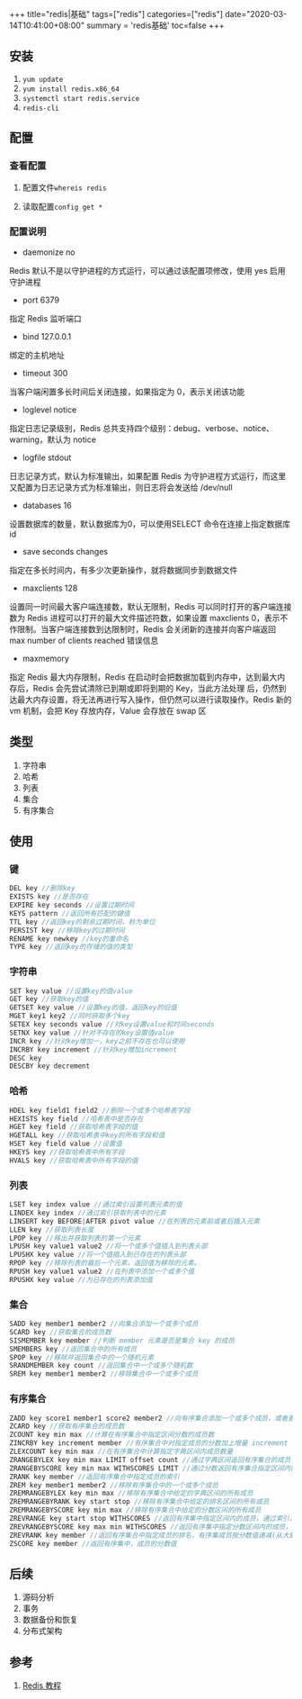 +++
title="redis|基础"
tags=["redis"]
categories=["redis"]
date="2020-03-14T10:41:00+08:00"
summary = 'redis基础'
toc=false
+++

安装
----

1.	`yum update`
2.	`yum install redis.x86_64`
3.	`systemctl start redis.service`
4.	`redis-cli`

配置
----

### 查看配置

1.	配置文件`whereis redis`

2.	读取配置`config get *`

### 配置说明

-	daemonize no

Redis 默认不是以守护进程的方式运行，可以通过该配置项修改，使用 yes 启用守护进程

-	port 6379

指定 Redis 监听端口

-	bind 127.0.0.1

绑定的主机地址

-	timeout 300

当客户端闲置多长时间后关闭连接，如果指定为 0，表示关闭该功能

-	loglevel notice

指定日志记录级别，Redis 总共支持四个级别：debug、verbose、notice、warning，默认为 notice

-	logfile stdout

日志记录方式，默认为标准输出，如果配置 Redis 为守护进程方式运行，而这里又配置为日志记录方式为标准输出，则日志将会发送给 /dev/null

-	databases 16

设置数据库的数量，默认数据库为0，可以使用SELECT 命令在连接上指定数据库id

-	save seconds changes

指定在多长时间内，有多少次更新操作，就将数据同步到数据文件

-	maxclients 128

设置同一时间最大客户端连接数，默认无限制，Redis 可以同时打开的客户端连接数为 Redis 进程可以打开的最大文件描述符数，如果设置 maxclients 0，表示不作限制。当客户端连接数到达限制时，Redis 会关闭新的连接并向客户端返回 max number of clients reached 错误信息

-	maxmemory <bytes>

指定 Redis 最大内存限制，Redis 在启动时会把数据加载到内存中，达到最大内存后，Redis 会先尝试清除已到期或即将到期的 Key，当此方法处理 后，仍然到达最大内存设置，将无法再进行写入操作，但仍然可以进行读取操作。Redis 新的 vm 机制，会把 Key 存放内存，Value 会存放在 swap 区

类型
----

1.	字符串
2.	哈希
3.	列表
4.	集合
5.	有序集合

使用
----

### 键

```c
DEL key //删除key
EXISTS key //是否存在
EXPIRE key seconds //设置过期时间
KEYS pattern //返回所有匹配的键值
TTL key //返回key的剩余过期时间，秒为单位
PERSIST key //移除key的过期时间
RENAME key newkey //key的重命名
TYPE key //返回key的存储的值的类型
```

### 字符串

```c
SET key value //设置key的值value
GET key //获取key的值
GETSET key value //设置key的值，返回key的旧值
MGET key1 key2 //同时获取多个key
SETEX key seconds value //对key设置value和时间seconds
SETNX key value //针对不存在的key设置值value
INCR key //针对key增加一，key之前不存在也可以使用
INCRBY key increment //针对key增加increment
DESC key 
DESCBY key decrement
```

### 哈希

```c
HDEL key field1 field2 //删除一个或多个哈希表字段
HEXISTS key field //哈希表中是否存在
HGET key field //获取哈希表字段的值
HGETALL key //获取哈希表中key的所有字段和值
HSET key field value //设置值
HKEYS key //获取哈希表中所有字段
HVALS key //获取哈希表中所有字段的值
```

### 列表

```c
LSET key index value //通过索引设置列表元素的值
LINDEX key index //通过索引获取列表中的元素
LINSERT key BEFORE|AFTER pivot value //在列表的元素前或者后插入元素
LLEN key //获取列表长度
LPOP key //移出并获取列表的第一个元素
LPUSH key value1 value2 //将一个或多个值插入到列表头部
LPUSHX key value //将一个值插入到已存在的列表头部
RPOP key //移除列表的最后一个元素，返回值为移除的元素。
RPUSH key value1 value2 //在列表中添加一个或多个值
RPUSHX key value //为已存在的列表添加值
```

### 集合

```c
SADD key member1 member2 //向集合添加一个或多个成员
SCARD key //获取集合的成员数
SISMEMBER key member //判断 member 元素是否是集合 key 的成员
SMEMBERS key //返回集合中的所有成员
SPOP key //移除并返回集合中的一个随机元素
SRANDMEMBER key count //返回集合中一个或多个随机数
SREM key member1 member2 //移除集合中一个或多个成员
```

### 有序集合

```c
ZADD key score1 member1 score2 member2 //向有序集合添加一个或多个成员，或者更新已存在成员的分数
ZCARD key //获取有序集合的成员数
ZCOUNT key min max //计算在有序集合中指定区间分数的成员数
ZINCRBY key increment member //有序集合中对指定成员的分数加上增量 increment
ZLEXCOUNT key min max //在有序集合中计算指定字典区间内成员数量
ZRANGEBYLEX key min max LIMIT offset count //通过字典区间返回有序集合的成员
ZRANGEBYSCORE key min max WITHSCORES LIMIT //通过分数返回有序集合指定区间内的成员
ZRANK key member //返回有序集合中指定成员的索引
ZREM key member1 member2 //移除有序集合中的一个或多个成员
ZREMRANGEBYLEX key min max //移除有序集合中给定的字典区间的所有成员
ZREMRANGEBYRANK key start stop //移除有序集合中给定的排名区间的所有成员
ZREMRANGEBYSCORE key min max //移除有序集合中给定的分数区间的所有成员
ZREVRANGE key start stop WITHSCORES //返回有序集中指定区间内的成员，通过索引，分数从高到低
ZREVRANGEBYSCORE key max min WITHSCORES //返回有序集中指定分数区间内的成员，分数从高到低排序
ZREVRANK key member //返回有序集合中指定成员的排名，有序集成员按分数值递减(从大到小)排序
ZSCORE key member //返回有序集中，成员的分数值
```

后续
----

1.	源码分析
2.	事务
3.	数据备份和恢复
4.	分布式架构

参考
----

1.	[Redis 教程](https://www.runoob.com/redis/redis-tutorial.html)

